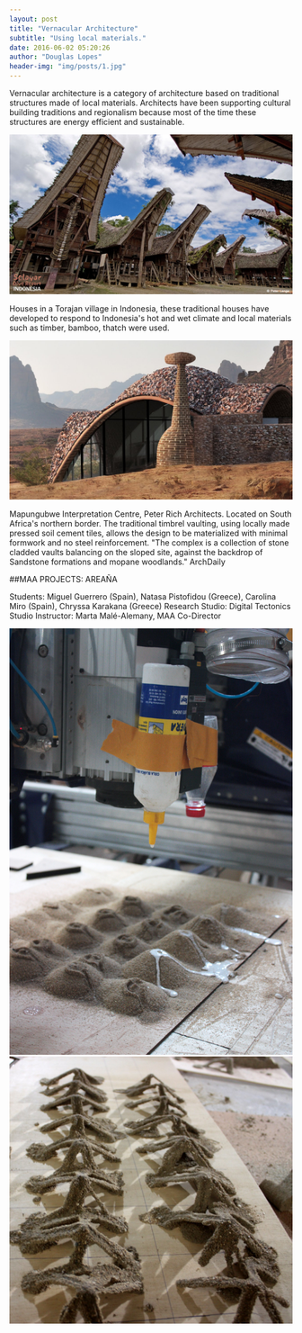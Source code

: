 ```yaml
---
layout: post
title: "Vernacular Architecture"
subtitle: "Using local materials."
date: 2016-06-02 05:20:26
author: "Douglas Lopes"
header-img: "img/posts/1.jpg"
---
```


 Vernacular architecture is a category of architecture based on traditional structures made of local materials.
 Architects have been supporting cultural building traditions and regionalism because most of the time these structures are energy efficient and sustainable.
 
  ![um](/img/posts/3.jpg)
  
  Houses in a Torajan village in Indonesia, these traditional houses have developed to respond to Indonesia's hot and wet climate and local materials such as timber, bamboo, thatch were used.

 ![dois](/img/posts/4.jpg)

  Mapungubwe Interpretation Centre, Peter Rich Architects. Located on South Africa's northern border.
  The traditional timbrel vaulting, using locally made pressed soil cement tiles, allows the design to be materialized with minimal formwork and no steel reinforcement. "The complex is a collection of stone cladded vaults balancing on the sloped site, against the backdrop of Sandstone formations and mopane woodlands." ArchDaily
 
##MAA PROJECTS: AREAÑA
  
  Students: Miguel Guerrero (Spain), Natasa Pistofidou (Greece), Carolina Miro (Spain), Chryssa Karakana (Greece)
  Research Studio: Digital Tectonics
  Studio Instructor: Marta Malé-Alemany, MAA Co-Director
  
  ![tres](/img/posts/5.jpg)![tres](/img/posts/6.jpg)
  

  
  
  
